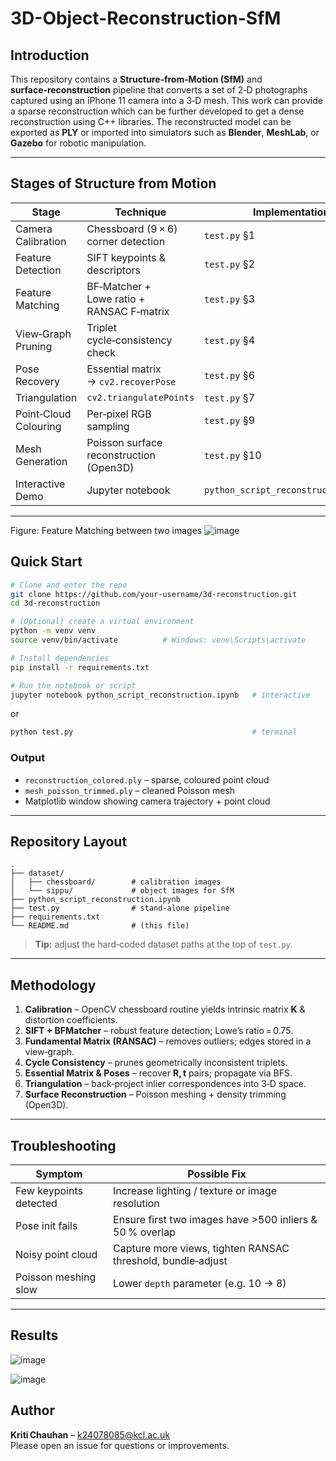 # 3D-Object-Reconstruction-SfM

## Introduction

This repository contains a **Structure‑from‑Motion (SfM)** and **surface‑reconstruction** pipeline that converts a set of 2‑D photographs captured using an iPhone 11 camera into a 3‑D mesh. This work can provide a sparse reconstruction which can be further developed to get a dense reconstruction using C++ libraries.
The reconstructed model can be exported as **PLY** or imported into simulators such as **Blender**, **MeshLab**, or **Gazebo** for robotic manipulation.

---

## Stages of Structure from Motion
| Stage | Technique | Implementation |
|-------|-----------|----------------|
| Camera Calibration | Chessboard (9 × 6) corner detection | `test.py` §1 |
| Feature Detection | SIFT keypoints & descriptors | `test.py` §2 |
| Feature Matching | BF‑Matcher + Lowe ratio + RANSAC F‑matrix | `test.py` §3 |
| View‑Graph Pruning | Triplet cycle‑consistency check | `test.py` §4 |
| Pose Recovery | Essential matrix → `cv2.recoverPose` | `test.py` §6 |
| Triangulation | `cv2.triangulatePoints` | `test.py` §7 |
| Point‑Cloud Colouring | Per‑pixel RGB sampling | `test.py` §9 |
| Mesh Generation | Poisson surface reconstruction (Open3D) | `test.py` §10 |
| Interactive Demo | Jupyter notebook | `python_script_reconstruction.ipynb` |

---
Figure: Feature Matching between two images
![image](https://github.com/user-attachments/assets/17b0a0ee-5982-4b00-ba10-050b19d48f89)

## Quick Start

```bash
# Clone and enter the repo
git clone https://github.com/your‑username/3d-reconstruction.git
cd 3d-reconstruction
```
```bash
# (Optional) create a virtual environment
python -m venv venv
source venv/bin/activate          # Windows: venv\Scripts\activate
```
```bash
# Install dependencies
pip install -r requirements.txt
```
```bash
# Run the notebook or script
jupyter notebook python_script_reconstruction.ipynb   # interactive
```
or
```bash
python test.py                                        # terminal
```

### Output
- `reconstruction_colored.ply` – sparse, coloured point cloud  
- `mesh_poisson_trimmed.ply` – cleaned Poisson mesh  
- Matplotlib window showing camera trajectory + point cloud  

---

## Repository Layout
```
.
├── dataset/
│   ├── chessboard/        # calibration images
│   └── sippu/             # object images for SfM
├── python_script_reconstruction.ipynb
├── test.py                # stand‑alone pipeline
├── requirements.txt
└── README.md              # (this file)
```
> **Tip:** adjust the hard‑coded dataset paths at the top of `test.py`.

---

## Methodology

1. **Calibration** – OpenCV chessboard routine yields intrinsic matrix **K** & distortion coefficients.  
2. **SIFT + BFMatcher** – robust feature detection; Lowe’s ratio = 0.75.  
3. **Fundamental Matrix (RANSAC)** – removes outliers; edges stored in a view‑graph.  
4. **Cycle Consistency** – prunes geometrically inconsistent triplets.  
5. **Essential Matrix & Poses** – recover **R, t** pairs; propagate via BFS.  
6. **Triangulation** – back‑project inlier correspondences into 3‑D space.  
7. **Surface Reconstruction** – Poisson meshing + density trimming (Open3D).  


---

## Troubleshooting

| Symptom | Possible Fix |
|---------|--------------|
| Few keypoints detected | Increase lighting / texture or image resolution |
| Pose init fails | Ensure first two images have >500 inliers & 50 % overlap |
| Noisy point cloud | Capture more views, tighten RANSAC threshold, bundle‑adjust |
| Poisson meshing slow | Lower `depth` parameter (e.g. 10 → 8) |

---
## Results
![image](https://github.com/user-attachments/assets/e59b65bf-4758-49f7-8269-af7a8c70f48d)

![image](https://github.com/user-attachments/assets/436f72aa-48f3-4cb4-8353-2cc032952743)



## Author

**Kriti Chauhan** – k24078085@kcl.ac.uk  
Please open an issue for questions or improvements.
